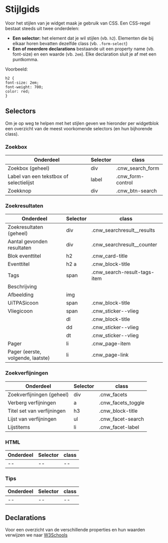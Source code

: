 ---
---

# Stijlgids

Voor het stijlen van je widget maak je gebruik van CSS. Een CSS-regel bestaat steeds uit twee onderdelen:
* **Een selector:** het element dat je wil stijlen (vb. ```h2```). 
Elementen die bij elkaar horen bevatten dezelfde class (vb. ```.form-select```)
* **Een of meerdere declarations** bestaande uit een property name (vb. font-size) en een waarde (vb. ```2em```). Elke declaration sluit je af met een puntkomma.

Voorbeeld:
```
h2 {
font-size: 2em;
font-weight: 700;
color: red;
}
```

## Selectors

Om je op weg te helpen met het stijlen geven we hieronder per widgetblok een overzicht van de meest voorkomende selectors (en hun bijhorende class).

### Zoekbox

| Onderdeel | Selector | class |
| -- | -- | -- | 
| Zoekbox (geheel) | div | .cnw_search_form |
| Label van een tekstbox of selectielijst | label | .cnw_form-control |
| Zoekknop | div | .cnw_btn-search |

### Zoekresultaten

| Onderdeel | Selector | class |
| -- | -- | -- | 
| Zoekresultaten (geheel) | div | .cnw_searchresult__results |
| Aantal gevonden resultaten | div | .cnw_searchresult__counter |
| Blok eventtitel | h2 | .cnw_card-title |
| Eventtitel | h2 a | .cnw_block-title |
| Tags | span | .cnw_search-result-tags-item |
| Beschrijving |  |  |
| Afbeelding | img |  |
| UiTPASicoon | span | .cnw_block-title |
| Vliegicoon | span | .cnw_sticker--vlieg |
|  | dl | .cnw_block-title |
|  | dd | .cnw_sticker--vlieg |
|  | dt | .cnw_sticker--vlieg |
| Pager | li | .cnw_page-item |
| Pager (eerste, volgende, laatste) | li | .cnw_page-link |

### Zoekverfijningen

| Onderdeel | Selector | class |
| -- | -- | -- | 
| Zoekverfijningen (geheel) | div | .cnw_facets |
| Verberg verfijningen | a | .cnw_facets_toggle |
| Titel set van verfijningen | h3 | .cnw_block-title |
| Lijst van verfijningen | ul | .cnw_facet-search |
| Lijstitems | li | .cnw_facet-label  |

### HTML

| Onderdeel | Selector | class |
| -- | -- | -- |
| -- | -- | -- | 

### Tips

| Onderdeel | Selector | class |
| -- | -- | -- | 
| -- | -- | -- | 

## Declarations

Voor een overzicht van de verschillende properties en hun waarden verwijzen we naar [W3Schools](https://www.w3schools.com/css/default.asp)
